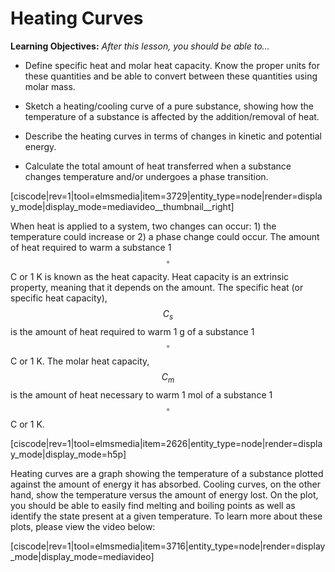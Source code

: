 <div style="float:right;margin:auto"><ebook-button title="Heating Curves" link="https://genchem.science.psu.edu/13-2-heating-curves"></ebook-button></div>


# Heating Curves

**Learning Objectives:** _After this lesson, you should be able to…_


* Define specific heat and molar heat capacity. Know the proper units for these quantities and be able to convert between these quantities using molar mass. 

* Sketch a heating/cooling curve of a pure substance, showing how the temperature of a substance is affected by the addition/removal of heat. 

* Describe the heating curves in terms of changes in kinetic and potential energy.  

* Calculate the total amount of heat transferred when a substance changes temperature and/or undergoes a phase transition.


<media-video>[ciscode|rev=1|tool=elmsmedia|item=3729|entity_type=node|render=display_mode|display_mode=mediavideo__thumbnail__right]</media-video>

When heat is applied to a system, two changes can occur: 1) the temperature could increase or 2) a phase change could occur.  The amount of heat required to warm a substance 1 $$^{\circ}$$C or 1 K is known as the heat capacity.  Heat capacity is an extrinsic property, meaning that it depends on the amount.  The specific heat (or specific heat capacity), $$C_s$$ is the amount of heat required to warm 1 g of a substance 1 $$^{\circ}$$C or 1 K.  The molar heat capacity, $$C_m$$ is the amount of heat necessary to warm 1 mol of a substance 1 $$^{\circ}$$C or 1 K.

[ciscode|rev=1|tool=elmsmedia|item=2626|entity_type=node|render=display_mode|display_mode=h5p]

Heating curves are a graph showing the temperature of a substance plotted against the amount of energy it has absorbed.  Cooling curves, on the other hand, show the temperature versus the amount of energy lost.  On the plot, you should be able to easily find melting and boiling points as well as identify the state present at a given temperature.  To learn more about these plots, please view the video below:

[ciscode|rev=1|tool=elmsmedia|item=3716|entity_type=node|render=display_mode|display_mode=mediavideo]

 